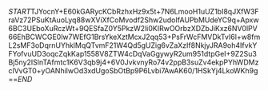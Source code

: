 $START$TJYocnY+E60kGARycKCbRzhxHz9x5t+7N6LmooH1uUZ1bI8qJXfW3FraVz72PSuKtAuoLyq88wXViXfCoMvodf2Shw2udoIfAUPbMUdeYC9q+Apxw6BC3UEboXuRczWt+9QESfaZ0Y5PkzW2li0KIRwOOrbzXDZbJiKxz6NV0lPV66EhBCWCGE0lw7WEfG1BrsYkeXztMcxJ2qq53+PsFrWcFMVDkTvI6l+w8fmL2sMF3oDqrnUYhklMqQTvmF21W4Qd5gUZig6vZaXzIf8NkjyJRA9oh4IfvkYFYofvuUD3oqcZqkKap1558V8ZTW4cDqVaGgywyR2um951dtpGeI+9Z2Su3Bj5ny2ISlnTAfmtc1K6V3qb9j4+6V0JvkvnyRo74v2ppB3suZv4ekpPYhWDMzclVvGT0+yOANhilwOd3xdUgoSbOtBp9P6Lvbi7AwAK60/1HSkYj4LkoWKh9g==$END$